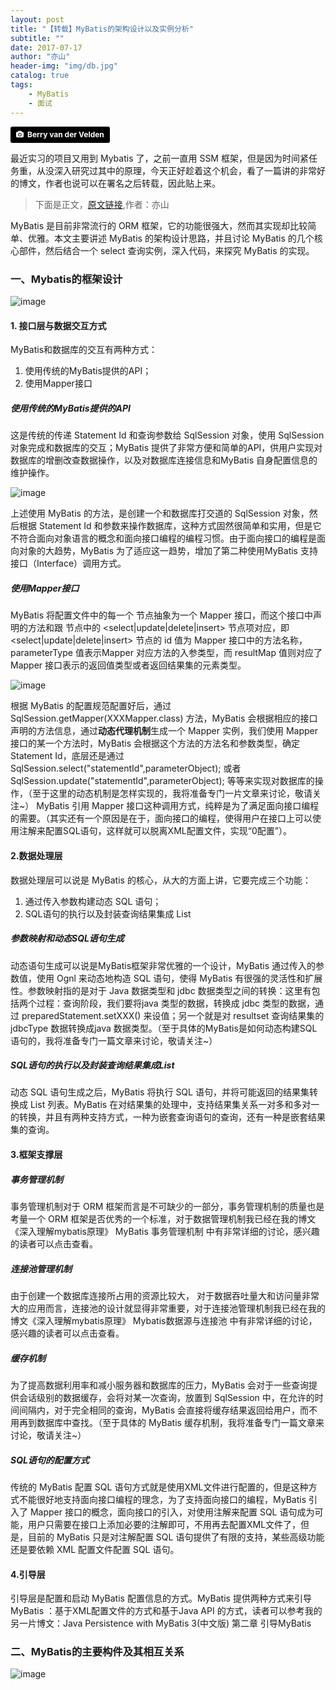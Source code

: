 ```yaml
---
layout: post
title: "【转载】MyBatis的架构设计以及实例分析"
subtitle: ""
date: 2017-07-17
author: "亦山"
header-img: "img/db.jpg"
catalog: true
tags: 
    - MyBatis
    - 面试
---
```


<a style="background-color:black;color:white;text-decoration:none;padding:4px 6px;font-family:-apple-system, BlinkMacSystemFont, &quot;San Francisco&quot;, &quot;Helvetica Neue&quot;, Helvetica, Ubuntu, Roboto, Noto, &quot;Segoe UI&quot;, Arial, sans-serif;font-size:12px;font-weight:bold;line-height:1.2;display:inline-block;border-radius:3px;" href="http://unsplash.com/@berry807?utm_medium=referral&amp;utm_campaign=photographer-credit&amp;utm_content=creditBadge" target="_blank" rel="noopener noreferrer" title="Download free do whatever you want high-resolution photos from Berry van der Velden"><span style="display:inline-block;padding:2px 3px;"><svg xmlns="http://www.w3.org/2000/svg" style="height:12px;width:auto;position:relative;vertical-align:middle;top:-1px;fill:white;" viewBox="0 0 32 32"><title></title><path d="M20.8 18.1c0 2.7-2.2 4.8-4.8 4.8s-4.8-2.1-4.8-4.8c0-2.7 2.2-4.8 4.8-4.8 2.7.1 4.8 2.2 4.8 4.8zm11.2-7.4v14.9c0 2.3-1.9 4.3-4.3 4.3h-23.4c-2.4 0-4.3-1.9-4.3-4.3v-15c0-2.3 1.9-4.3 4.3-4.3h3.7l.8-2.3c.4-1.1 1.7-2 2.9-2h8.6c1.2 0 2.5.9 2.9 2l.8 2.4h3.7c2.4 0 4.3 1.9 4.3 4.3zm-8.6 7.5c0-4.1-3.3-7.5-7.5-7.5-4.1 0-7.5 3.4-7.5 7.5s3.3 7.5 7.5 7.5c4.2-.1 7.5-3.4 7.5-7.5z"></path></svg></span><span style="display:inline-block;padding:2px 3px;">Berry van der Velden</span></a>

最近实习的项目又用到 Mybatis 了，之前一直用 SSM 框架，但是因为时间紧任务重，从没深入研究过其中的原理，今天正好趁着这个机会，看了一篇讲的非常好的博文，作者也说可以在署名之后转载，因此贴上来。

> 下面是正文，[原文链接](http://blog.csdn.net/luanlouis/article/details/40422941),作者：亦山

MyBatis 是目前非常流行的 ORM 框架，它的功能很强大，然而其实现却比较简单、优雅。本文主要讲述 MyBatis 的架构设计思路，并且讨论 MyBatis 的几个核心部件，然后结合一个 select 查询实例，深入代码，来探究 MyBatis 的实现。

### 一、Mybatis的框架设计
![image](http://img.blog.csdn.net/20141028232313593?watermark/2/text/aHR0cDovL2Jsb2cuY3Nkbi5uZXQvbHVhbmxvdWlz/font/5a6L5L2T/fontsize/400/fill/I0JBQkFCMA==/dissolve/70/gravity/SouthEast)

#### 1. 接口层与数据交互方式
MyBatis和数据库的交互有两种方式：
1. 使用传统的MyBatis提供的API；
2. 使用Mapper接口

##### 使用传统的MyBatis提供的API
这是传统的传递 Statement Id 和查询参数给 SqlSession 对象，使用 SqlSession 对象完成和数据库的交互；MyBatis 提供了非常方便和简单的API，供用户实现对数据库的增删改查数据操作，以及对数据库连接信息和MyBatis 自身配置信息的维护操作。

![image](http://img.blog.csdn.net/20141103155203576)

上述使用 MyBatis 的方法，是创建一个和数据库打交道的 SqlSession 对象，然后根据 Statement Id 和参数来操作数据库，这种方式固然很简单和实用，但是它不符合面向对象语言的概念和面向接口编程的编程习惯。由于面向接口的编程是面向对象的大趋势，MyBatis 为了适应这一趋势，增加了第二种使用MyBatis 支持接口（Interface）调用方式。

##### 使用Mapper接口
MyBatis 将配置文件中的每一个 <mapper> 节点抽象为一个 Mapper 接口，而这个接口中声明的方法和跟 <mapper> 节点中的 <select|update|delete|insert> 节点项对应，即 <select|update|delete|insert> 节点的 id 值为 Mapper 接口中的方法名称，parameterType 值表示Mapper 对应方法的入参类型，而 resultMap 值则对应了 Mapper 接口表示的返回值类型或者返回结果集的元素类型。

![image](http://img.blog.csdn.net/20141103163301421)

根据 MyBatis 的配置规范配置好后，通过 SqlSession.getMapper(XXXMapper.class) 方法，MyBatis 会根据相应的接口声明的方法信息，通过<b>动态代理机制</b>生成一个 Mapper 实例，我们使用 Mapper 接口的某一个方法时，MyBatis 会根据这个方法的方法名和参数类型，确定Statement Id，底层还是通过 SqlSession.select("statementId",parameterObject); 或者 SqlSession.update("statementId",parameterObject); 等等来实现对数据库的操作，（至于这里的动态机制是怎样实现的，我将准备专门一片文章来讨论，敬请关注~）
MyBatis 引用 Mapper 接口这种调用方式，纯粹是为了满足面向接口编程的需要。（其实还有一个原因是在于，面向接口的编程，使得用户在接口上可以使用注解来配置SQL语句，这样就可以脱离XML配置文件，实现“0配置”）。

#### 2.数据处理层
数据处理层可以说是 MyBatis 的核心，从大的方面上讲，它要完成三个功能：
1. 通过传入参数构建动态 SQL 语句；
2. SQL语句的执行以及封装查询结果集成 List<E>

##### 参数映射和动态SQL语句生成
动态语句生成可以说是MyBatis框架非常优雅的一个设计，MyBatis 通过传入的参数值，使用 Ognl 来动态地构造 SQL 语句，使得 MyBatis 有很强的灵活性和扩展性。参数映射指的是对于 Java 数据类型和 jdbc 数据类型之间的转换：这里有包括两个过程：查询阶段，我们要将java 类型的数据，转换成 jdbc 类型的数据，通过 preparedStatement.setXXX() 来设值；另一个就是对 resultset 查询结果集的 jdbcType 数据转换成java 数据类型。（至于具体的MyBatis是如何动态构建SQL语句的，我将准备专门一篇文章来讨论，敬请关注~）

##### SQL语句的执行以及封装查询结果集成List<E>
动态 SQL 语句生成之后，MyBatis 将执行 SQL 语句，并将可能返回的结果集转换成 List<E> 列表。MyBatis 在对结果集的处理中，支持结果集关系一对多和多对一的转换，并且有两种支持方式，一种为嵌套查询语句的查询，还有一种是嵌套结果集的查询。

#### 3.框架支撑层
##### 事务管理机制
事务管理机制对于 ORM 框架而言是不可缺少的一部分，事务管理机制的质量也是考量一个 ORM 框架是否优秀的一个标准，对于数据管理机制我已经在我的博文《深入理解mybatis原理》 MyBatis 事务管理机制 中有非常详细的讨论，感兴趣的读者可以点击查看。

##### 连接池管理机制
由于创建一个数据库连接所占用的资源比较大， 对于数据吞吐量大和访问量非常大的应用而言，连接池的设计就显得非常重要，对于连接池管理机制我已经在我的博文《深入理解mybatis原理》 Mybatis数据源与连接池 中有非常详细的讨论，感兴趣的读者可以点击查看。

##### 缓存机制
为了提高数据利用率和减小服务器和数据库的压力，MyBatis 会对于一些查询提供会话级别的数据缓存，会将对某一次查询，放置到 SqlSession 中，在允许的时间间隔内，对于完全相同的查询，MyBatis 会直接将缓存结果返回给用户，而不用再到数据库中查找。（至于具体的 MyBatis 缓存机制，我将准备专门一篇文章来讨论，敬请关注~）

##### SQL语句的配置方式
传统的 MyBatis 配置 SQL 语句方式就是使用XML文件进行配置的，但是这种方式不能很好地支持面向接口编程的理念，为了支持面向接口的编程，MyBatis 引入了 Mapper 接口的概念，面向接口的引入，对使用注解来配置 SQL 语句成为可能，用户只需要在接口上添加必要的注解即可，不用再去配置XML文件了，但是，目前的 MyBatis 只是对注解配置 SQL 语句提供了有限的支持，某些高级功能还是要依赖 XML 配置文件配置 SQL 语句。

#### 4.引导层
引导层是配置和启动 MyBatis 配置信息的方式。MyBatis 提供两种方式来引导 MyBatis ：基于XML配置文件的方式和基于Java API 的方式，读者可以参考我的另一片博文：Java Persistence with MyBatis 3(中文版) 第二章 引导MyBatis

### 二、MyBatis的主要构件及其相互关系
![image](http://img.blog.csdn.net/20141028140852531?watermark/2/text/aHR0cDovL2Jsb2cuY3Nkbi5uZXQvbHVhbmxvdWlz/font/5a6L5L2T/fontsize/400/fill/I0JBQkFCMA==/dissolve/70/gravity/SouthEast)

